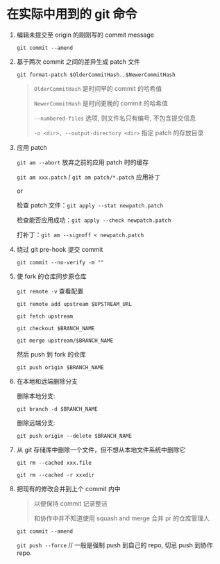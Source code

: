 # 在实际中用到的 git 命令

1. 编辑未提交至 origin 的刚刚写的 commit message

    `git commit --amend`

2. 基于两次 commit 之间的差异生成 patch 文件

    `git format-patch $OlderCommitHash..$NewerCommitHash`

    > `OlderCommitHash` 是时间早的 commit 的哈希值
    >
    > `NewerCommitHash` 是时间更晚的 commit 的哈希值
    >
    > `--numbered-files` 选项, 则文件名只有编号, 不包含提交信息
    >
    > `-o <dir>, --output-directory <dir>` 指定 patch 的存放目录

3. 应用 patch

    `git am --abort` 放弃之前的应用 patch 时的缓存

    `git am xxx.patch` / `git am patch/*.patch` 应用补丁

    or

    检查 patch 文件：`git apply --stat newpatch.patch`

    检查能否应用成功：`git apply --check newpatch.patch`

    打补丁：`git am --signoff < newpatch.patch`

4. 绕过 git pre-hook 提交 commit

    `git commit --no-verify -m ""`

5. 使 fork 的仓库同步原仓库

    `git remote -v` 查看配置

    `git remote add upstream $UPSTREAM_URL`

    `git fetch upstream`

    `git checkout $BRANCH_NAME`

    `git merge upstream/$BRANCH_NAME`

    然后 push 到 fork 的仓库

    `git push origin $BRANCH_NAME`

6. 在本地和远端删除分支

    删除本地分支:

    `git branch -d $BRANCH_NAME`

    删除远端分支:

    `git push origin --delete $BRANCH_NAME`

7. 从 git 存储库中删除一个文件，但不想从本地文件系统中删除它

    `git rm --cached xxx.file`

    `git rm --cached -r xxxdir`

8. 把现有的修改合并到上个 commit 内中

    > 以便保持 commit 记录整洁
    >
    > 和协作中并不知道使用 squash and merge 合并 pr 的仓库管理人

    `git commit --amend`

    `git push --force` // 一般是强制 push 到自己的 repo, 切忌 push 到协作 repo.

